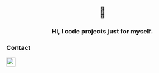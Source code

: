 
<h1 align="center"> 🤗 </h1>
<h3 align="center"> Hi, I code projects just for myself. 


### Contact

[<img align="left" height="24" width="24" src="https://cdn.jsdelivr.net/npm/simple-icons@v4/icons/instagram.svg" />][instagram]

[instagram]: https://www.instagram.com/o3m2n_
<br />
